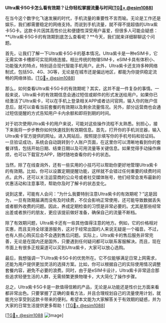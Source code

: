 **Ultra紫卡5G卡怎么看有效期？让你轻松掌握流量与时间[[TG💪+ @esim1088](https://t.me/s/esim1088)]**

在当今这个数字化飞速发展的时代，手机流量的重要性不言而喻。无论是工作还是娱乐，我们都需要稳定的网络支持。而说到手机流量，就不得不提超值的Ultra紫卡5G卡。这款卡片因其高性价比和便捷性深受用户喜爱，但很多人可能会疑惑：**Ultra紫卡5G卡的有效期到底怎么查看呢？**今天，我们就来详细聊聊这个问题。

首先，让我们了解一下Ultra紫卡5G卡的基本情况。Ultra紫卡是一种eSIM卡，它无需实体卡槽即可实现网络连接。相比传统的物理SIM卡，eSIM卡具有体积小、功能强大的特点，特别适合现代智能手机用户。此外，Ultra紫卡还支持多种网络制式，包括5G、4G、3G等，无论是在城市还是偏远地区，都能为你提供稳定流畅的网络体验。[[TG💪+ @esim1088](https://t.me/s/esim1088)]

那么，如何查看Ultra紫卡5G卡的有效期呢？其实，这并不是一件复杂的事情。一般来说，Ultra紫卡的有效期信息会通过短信或邮件的形式发送给用户。如果你已经激活了Ultra紫卡，可以在手机上登录相关APP或者访问官网，输入你的账户信息后，就可以查看当前套餐的有效期以及剩余流量情况。另外，部分运营商也会通过短信提醒的方式告知用户卡内余额和即将到期的时间。

对于初次使用Ultra紫卡的用户来说，可能对这些操作流程不太熟悉。别担心，接下来我将一步步教你如何快速找到有效期信息。首先，打开你的手机浏览器，输入Ultra紫卡官方提供的网址。进入网站后，按照提示填写你的手机号码和验证码。一旦验证成功，系统会自动跳转到个人账户页面，在这里你可以清晰地看到你的套餐详情，包括开始日期、结束日期以及可用流量等关键信息。如果觉得手动操作麻烦，也可以下载官方APP，随时随地查看你的卡的状态。

当然，除了在线查询外，还有一些实用的小技巧可以帮助你更好地管理Ultra紫卡的有效期。比如，你可以设置定期提醒功能，这样就不会错过任何重要的续费时间点。此外，还可以关注运营商的公众号或者社交媒体账号，他们经常会发布最新的优惠活动和注意事项，帮助你及时了解卡的状态变化。

说到这里，可能有人会问：“为什么我要特别注意Ultra紫卡的有效期呢？”这是因为，一旦有效期届满而没有及时续费，不仅会影响正常使用，还可能导致数据丢失或者额外收费的问题。因此，养成定期检查的习惯是非常必要的。尤其是那些经常出差或者旅行的朋友，更应该提前做好准备，确保自己的流量不断档。

除了有效期问题，Ultra紫卡还有一些其他值得注意的地方。例如，它的价格相对实惠，而且支持全球漫游服务，这对于经常出国的人来说无疑是一个福音。不过，也有人担心购买后会不会遇到售后问题。实际上，Ultra紫卡的售后服务非常完善，无论是在国内还是国外，只要遇到任何疑问都可以联系客服解决。而且，现在市面上有很多正规渠道可以买到Ultra紫卡，大家可以放心选购。

最后，我想强调一下Ultra紫卡5G卡的优势所在。它不仅能够满足日常上网需求，还能为用户提供更加灵活的选择方案。比如，你可以根据自己的实际使用情况调整套餐内容，避免不必要的浪费。同时，由于是eSIM卡设计，Ultra紫卡非常适合那些追求轻便生活的人群，无需频繁更换物理卡，大大简化了操作步骤。

总之，Ultra紫卡5G卡是一款值得信赖的产品，无论是从功能还是性价比方面来看都非常出色。只要掌握了正确的查看方法，并且合理规划自己的流量使用计划，就能充分享受到这款卡带来的便利。希望本文能为大家解答关于有效期的疑惑，并为大家的日常生活提供更多帮助！[[TG💪+ @esim1088](https://t.me/s/esim1088)] 

[[TG💪+ @esim1088](https://t.me/s/esim1088) ![Image](https://i.postimg.cc/4NQfJmqS/Snipaste-2025-05-13-00-14-12.png)]